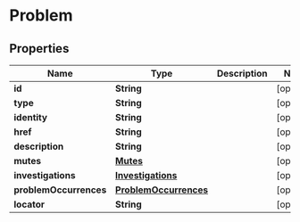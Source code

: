 
# Problem

## Properties
Name | Type | Description | Notes
------------ | ------------- | ------------- | -------------
**id** | **String** |  |  [optional]
**type** | **String** |  |  [optional]
**identity** | **String** |  |  [optional]
**href** | **String** |  |  [optional]
**description** | **String** |  |  [optional]
**mutes** | [**Mutes**](Mutes.md) |  |  [optional]
**investigations** | [**Investigations**](Investigations.md) |  |  [optional]
**problemOccurrences** | [**ProblemOccurrences**](ProblemOccurrences.md) |  |  [optional]
**locator** | **String** |  |  [optional]



